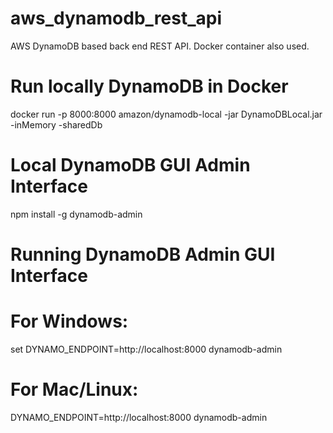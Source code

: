 # aws_dynamodb_rest_api
AWS DynamoDB based back end REST API. Docker container also used.

# Run locally DynamoDB in Docker
docker run -p 8000:8000 amazon/dynamodb-local -jar DynamoDBLocal.jar -inMemory -sharedDb

# Local DynamoDB GUI Admin Interface
npm install -g dynamodb-admin

# Running DynamoDB Admin GUI Interface
# For Windows:
set DYNAMO_ENDPOINT=http://localhost:8000
dynamodb-admin

# For Mac/Linux:
DYNAMO_ENDPOINT=http://localhost:8000 dynamodb-admin